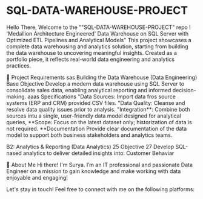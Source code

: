 # SQL-DATA-WAREHOUSE-PROJECT

Hello There, Welcome to the ""SQL-DATA-WAREHOUSE-PROJECT" repo !
'Medallion Architecture Engineered' Data Warehouse on SQL Server with Optimized ETL Pipelines and Analytical Models"
This project showcases a complete data warehousing and analytics solution, starting from building the data warehouse to uncovering meaningful insights. Created as a portfolio piece, it reflects real-world data engineering and analytics practices.


🚀 Project Requirements
sas Building the Data Warehouse (Data Engineering)
Base Objective
Develop a modern data warehouse using SQL Server to consolidate sales data, enabling analytical reporting and informed decision-making.
aaas Specifications
"Data Sources: Import data fros source systems (ERP and CRM) provided
CSV files.
"Data Quality: Cleanse and resolve data quality issues prior to analysis.
"Integration**: Combine both sources intu a single, user-friendly data model designed for analytical queries,
**Scope: Focus on the latest dataset only; historization of data is not required. **Documentation
Provide clear documentation of the data model to support both business stakeholders and analytics teams.

B2: Analytics & Reporting (Data Analytics)
25
Objective
27
Develop SQL-nased analytics to deliver detailed insights into:
Customer Behaviar


🌟 About Me
Hi there! I'm Surya. I’m an IT professional and passionate Data Engineer on a mission to gain knowledge and make working with data enjoyable and engaging!

Let's stay in touch! Feel free to connect with me on the following platforms:
